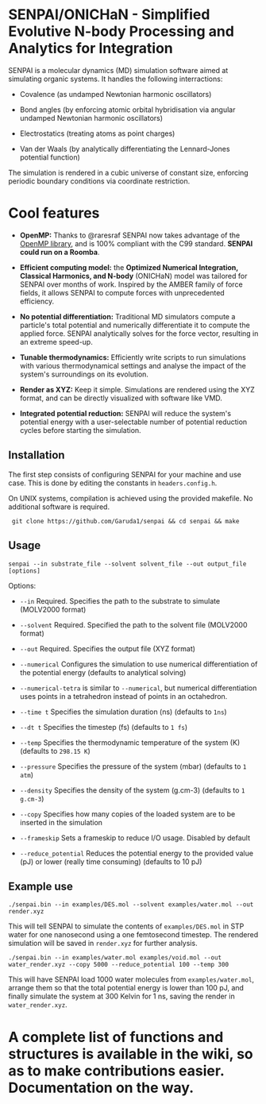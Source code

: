 # SENPAI/ONICHaN - Simplified Evolutive N-body Processing and Analytics for Integration

SENPAI is a molecular dynamics (MD) simulation software aimed at simulating organic systems. It handles  the following interractions:

- Covalence (as undamped Newtonian harmonic oscillators)

- Bond angles (by enforcing atomic orbital hybridisation via angular undamped Newtonian harmonic oscillators)

- Electrostatics (treating atoms as point charges)

- Van der Waals (by analytically differentiating the Lennard-Jones potential function)

The simulation is rendered in a cubic universe of constant size, enforcing periodic boundary conditions via coordinate restriction.

# Cool features

- **OpenMP:** Thanks to @raresraf SENPAI now takes advantage of the [OpenMP library](https://www.openmp.org/), and is 100% compliant with the C99 standard. **SENPAI could run on a Roomba**.

- **Efficient computing model:** the **Optimized Numerical Integration, Classical Harmonics, and N-body** (ONICHaN) model was tailored for SENPAI over months of work. Inspired by the AMBER family of force fields, it allows SENPAI to compute forces with unprecedented efficiency.

- **No potential differentiation:** Traditional MD simulators compute a particle's total potential and numerically differentiate it to compute the applied force. SENPAI analytically solves for the force vector, resulting in an extreme speed-up.

- **Tunable thermodynamics:** Efficiently write scripts to run simulations with various thermodynamical settings and analyse the impact of the system's surroundings on its evolution.

- **Render as XYZ:** Keep it simple. Simulations are rendered using the XYZ format, and can be directly visualized with software like VMD.

- **Integrated potential reduction:** SENPAI will reduce the system's potential energy with a user-selectable number of potential reduction cycles before starting the simulation.

## Installation

The first step consists of configuring SENPAI for your machine and use case. This is done by editing the constants in `headers.config.h`.

On UNIX systems, compilation is achieved using the provided makefile. No additional software is required.

` git clone https://github.com/Garuda1/senpai && cd senpai && make`

## Usage

`senpai --in substrate_file --solvent solvent_file --out output_file [options]`

Options:

- `--in` Required. Specifies the path to the substrate to simulate (MOLV2000 format)

- `--solvent` Required. Specified the path to the solvent file (MOLV2000 format)

- `--out` Required. Specifies the output file (XYZ format)

- `--numerical` Configures the simulation to use numerical differentiation of the potential energy (defaults to analytical solving)

- `--numerical-tetra` is similar to `--numerical`, but numerical differentiation uses points in a tetrahedron instead of points in an octahedron.

- `--time t` Specifies the simulation duration (ns) (defaults to `1ns`)

- `--dt t` Specifies the timestep (fs) (defaults to `1 fs`)

- `--temp` Specifies the thermodynamic temperature of the system (K) (defaults to `298.15 K`)

- `--pressure` Specifies the pressure of the system (mbar) (defaults to `1 atm`)

- `--density` Specifies the density of the system (g.cm-3) (defaults to `1 g.cm-3`)

- `--copy` Specifies how many copies of the loaded system are to be inserted in the simulation

- `--frameskip` Sets a frameskip to reduce I/O usage. Disabled by default

- `--reduce_potential` Reduces the potential energy to the provided value (pJ) or lower (really time consuming) (defaults to 10 pJ)

## Example use

`./senpai.bin --in examples/DES.mol --solvent examples/water.mol --out render.xyz`

This will tell SENPAI to simulate the contents of `examples/DES.mol` in STP water for one nanosecond using a one femtosecond timestep. The rendered simulation will be saved in `render.xyz` for further analysis.

`./senpai.bin --in examples/water.mol examples/void.mol --out water_render.xyz --copy 5000 --reduce_potential 100 --temp 300`

This will have SENPAI load 1000 water molecules from `examples/water.mol`, arrange them so that the total potential energy is lower than 100 pJ, and finally simulate the system at 300 Kelvin for 1 ns, saving the render in `water_render.xyz`.

# A complete list of functions and structures is available in the wiki, so as to make contributions easier. Documentation on the way.
